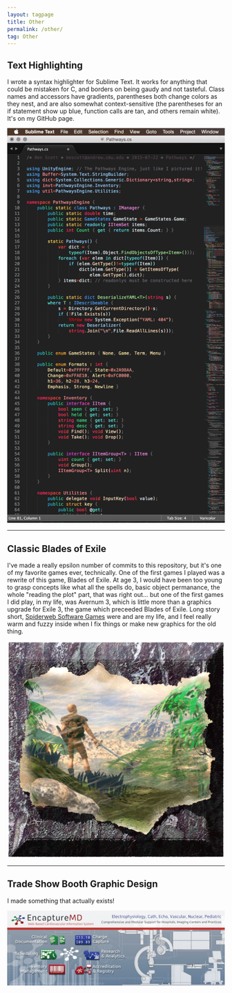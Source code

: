 ```yaml
---
layout: tagpage
title: Other
permalink: /other/
tag: Other
---
```


## Text Highlighting ##

I wrote a syntax highlighter for Sublime Text. It works for anything that could be mistaken for C, and borders on being gaudy and not tasteful. Class names and accessors have gradients, parentheses both change colors as they nest, and are also somewhat context-sensitive (the parentheses for an if statement show up blue, function calls are tan, and others remain white). It's on my GitHub page.

[![varicolor](/rsc/varicolor.png)](/other/varicolor/)

---

## Classic Blades of Exile ##

I've made a really epsilon number of commits to this repository, but it's one of my favorite games ever, technically. One of the first games I played was a rewrite of this game, Blades of Exile. At age 3, I would have been too young to grasp concepts like what all the spells do, basic object permanance, the whole "reading the plot" part, that was right out... but one of the first games I did play, in my life, was Avernum 3, which is little more than a graphics upgrade for Exile 3, the game which preceeded Blades of Exile. Long story short, [Spiderweb Software Games][spiderweb] were and are my life, and I feel really warm and fuzzy inside when I fix things or make new graphics for the old thing.

[![BOE Icon](/rsc/boe-icon.png)][cboe]


---


## Trade Show Booth Graphic Design ##

I made something that actually exists!

[![booth](/rsc/fi/booth-design.jpg)](/other/fi/booth/)



[cboe]: http://github.com/calref/cboe/
[spiderweb]: http://www.spiderwebsoftware.com

